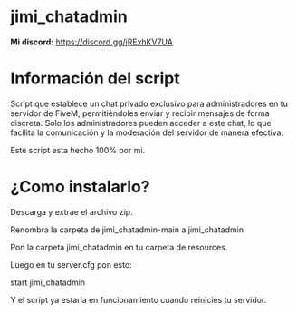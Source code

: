 # jimi_chatadmin
**Mi discord:** https://discord.gg/jRExhKV7UA

# Información del script
Script que establece un chat privado exclusivo para administradores en tu servidor de FiveM, permitiéndoles enviar y recibir mensajes de forma discreta. Solo los administradores pueden acceder a este chat, lo que facilita la comunicación y la moderación del servidor de manera efectiva.

Este script esta hecho 100% por mi.

# ¿Como instalarlo?

Descarga y extrae el archivo zip.

Renombra la carpeta de jimi_chatadmin-main a jimi_chatadmin

Pon la carpeta jimi_chatadmin en tu carpeta de resources.

Luego en tu server.cfg pon esto:

start jimi_chatadmin

Y el script ya estaria en funcionamiento cuando reinicies tu servidor.
